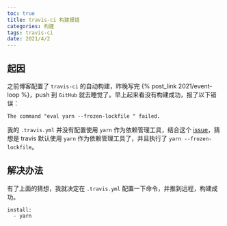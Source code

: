 ```yaml
---
toc: true
title: travis-ci 构建报错
categories: 构建
tags: travis-ci
date: 2021/4/2
---
```


## 起因

之前博客配置了 `travis-ci` 的自动构建，昨晚写完 {% post_link 2021/event-loop %}，push 到 `GitHub` 就去睡觉了。早上起来看没有构建成功，报了以下错误：

```
The command "eval yarn --frozen-lockfile " failed.
```

<!-- more -->

我的 `.travis.yml` 并没有配置使用 `yarn` 作为依赖管理工具，结合这个 [issue](https://github.com/zoeyg/binance/issues/78#issuecomment-692523504)，猜想是 travis 默认使用 `yarn` 作为依赖管理工具了，并且执行了 `yarn --frozen-lockfile`。

## 解决办法

有了上面的猜想，我就决定在 `.travis.yml` 配置一下命令，并推到远程，构建成功。

```
install:
  - yarn
```
